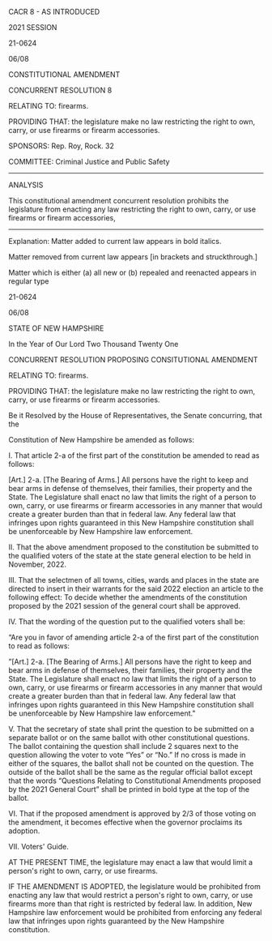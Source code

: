  CACR 8 - AS INTRODUCED

 

 

2021 SESSION

 21-0624

 06/08

 

CONSTITUTIONAL AMENDMENT

CONCURRENT RESOLUTION 8

 

RELATING TO: firearms.

 

PROVIDING THAT: the legislature make no law restricting the right to own, carry, or use firearms or firearm accessories.

 

SPONSORS: Rep. Roy, Rock. 32

 

COMMITTEE: Criminal Justice and Public Safety

 

-----------------------------------------------------------------

 

ANALYSIS

 

 This constitutional amendment concurrent resolution prohibits the legislature from enacting any law restricting the right to own, carry, or use firearms or firearm accessories,

 

- - - - - - - - - - - - - - - - - - - - - - - - - - - - - - - - - - - - - - - - - - - - - - - - - - - - - - - - - - - - - - - - - - - - - - - - - - - 

 

Explanation: Matter added to current law appears in bold italics.

 Matter removed from current law appears [in brackets and struckthrough.]

 Matter which is either (a) all new or (b) repealed and reenacted appears in regular type

 

 21-0624

 06/08

STATE OF NEW HAMPSHIRE

 

In the Year of Our Lord Two Thousand Twenty One

 

CONCURRENT RESOLUTION PROPOSING CONSITUTIONAL AMENDMENT

 

RELATING TO: firearms.

 

 

PROVIDING THAT: the legislature make no law restricting the right to own, carry, or use firearms or firearm accessories.

 

Be it Resolved by the House of Representatives, the Senate concurring, that the

Constitution of New Hampshire be amended as follows:

 

 I. That article 2-a of the first part of the constitution be amended to read as follows: 

 [Art.] 2-a. [The Bearing of Arms.] All persons have the right to keep and bear arms in defense of themselves, their families, their property and the State. The Legislature shall enact no law that limits the right of a person to own, carry, or use firearms or firearm accessories in any manner that would create a greater burden than that in federal law. Any federal law that infringes upon rights guaranteed in this New Hampshire constitution shall be unenforceable by New Hampshire law enforcement.

 II. That the above amendment proposed to the constitution be submitted to the qualified voters of the state at the state general election to be held in November, 2022.

 III. That the selectmen of all towns, cities, wards and places in the state are directed to insert in their warrants for the said 2022 election an article to the following effect: To decide whether the amendments of the constitution proposed by the 2021 session of the general court shall be approved.

 IV. That the wording of the question put to the qualified voters shall be:

“Are you in favor of amending article 2-a of the first part of the constitution to read as follows:

 ”[Art.] 2-a. [The Bearing of Arms.] All persons have the right to keep and bear arms in defense of themselves, their families, their property and the State. The Legislature shall enact no law that limits the right of a person to own, carry, or use firearms or firearm accessories in any manner that would create a greater burden than that in federal law. Any federal law that infringes upon rights guaranteed in this New Hampshire constitution shall be unenforceable by New Hampshire law enforcement."

 V. That the secretary of state shall print the question to be submitted on a separate ballot or on the same ballot with other constitutional questions. The ballot containing the question shall include 2 squares next to the question allowing the voter to vote “Yes” or “No.” If no cross is made in either of the squares, the ballot shall not be counted on the question. The outside of the ballot shall be the same as the regular official ballot except that the words “Questions Relating to Constitutional Amendments proposed by the 2021 General Court” shall be printed in bold type at the top of the ballot.

 VI. That if the proposed amendment is approved by 2/3 of those voting on the amendment, it becomes effective when the governor proclaims its adoption.

 VII. Voters' Guide.

 AT THE PRESENT TIME, the legislature may enact a law that would limit a person's right to own, carry, or use firearms.

 IF THE AMENDMENT IS ADOPTED, the legislature would be prohibited from enacting any law that would restrict a person's right to own, carry, or use firearms more than that right is restricted by federal law. In addition, New Hampshire law enforcement would be prohibited from enforcing any federal law that infringes upon rights guaranteed by the New Hampshire constitution.

